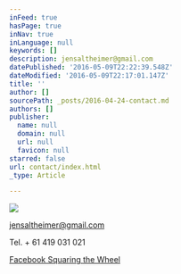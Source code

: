 ```yaml
---
inFeed: true
hasPage: true
inNav: true
inLanguage: null
keywords: []
description: jensaltheimer@gmail.com
datePublished: '2016-05-09T22:22:39.548Z'
dateModified: '2016-05-09T22:17:01.147Z'
title: ''
author: []
sourcePath: _posts/2016-04-24-contact.md
authors: []
publisher:
  name: null
  domain: null
  url: null
  favicon: null
starred: false
url: contact/index.html
_type: Article

---
```

![](https://the-grid-user-content.s3-us-west-2.amazonaws.com/d3eddaec-ff1a-41b8-b2cf-0de6ecd962d5.jpg)

[jensaltheimer@gmail.com][0]

Tel. + 61 419 031 021

[Facebook Squaring the Wheel][1]

[0]: jensaltheimer@gmail.com
[1]: https://www.facebook.com/Squaring-the-Wheel-357865674307586/